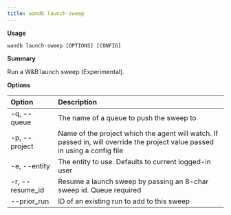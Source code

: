 ```yaml
---
title: wandb launch-sweep
---
```

**Usage**

`wandb launch-sweep [OPTIONS] [CONFIG]`

**Summary**

Run a W&B launch sweep (Experimental).

**Options**

| **Option** | **Description** |
| :--- | :--- |
| -q, --queue | The name of a queue to push the sweep to |
| -p, --project | Name of the project which the agent will watch. If passed in, will override the project value passed in using a config file |
| -e, --entity | The entity to use. Defaults to current logged-in user |
| -r, --resume_id | Resume a launch sweep by passing an 8-char sweep id. Queue required |
| --prior_run | ID of an existing run to add to this sweep |

